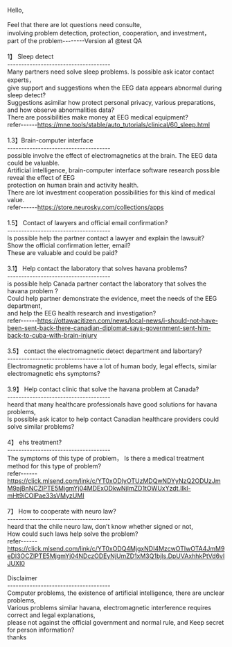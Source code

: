 Hello,<br>
<br>
Feel that there are lot questions need consulte,<br>
involving problem detection, protection, cooperation, and investment，<br>
part of the problem--------Version a1 @test QA<br>
<br>
1】 Sleep detect<br>
-------------------------------------<br>
Many partners need solve sleep problems. Is possible ask icator contact experts，<br>
give support and suggestions when the EEG data appears abnormal during sleep detect?<br>
Suggestions asimilar how protect personal privacy, various preparations, and how observe abnormalities data?<br>
There are possibilities make money at EEG medical equipment?<br>
refer------https://mne.tools/stable/auto_tutorials/clinical/60_sleep.html<br>
<br>
1.3】Brain-computer interface<br>
-------------------------------------<br>
possible involve the effect of electromagnetics at the brain. The EEG data could be valuable.<br>
Artificial intelligence, brain-computer interface software research possible reveal the effect of EEG<br>
protection on human brain and activity health.<br>
There are lot investment cooperation possibilities for this kind of medical value.<br>
refer------https://store.neurosky.com/collections/apps<br>
<br>
1.5】 Contact of lawyers and official email confirmation?<br>
-------------------------------------<br>
Is possible help the partner contact a lawyer and explain the lawsuit?<br>
Show the official confirmation letter, email?<br>
These are valuable and could be paid?<br>
<br>
3.1】 Help contact the laboratory that solves havana problems?<br>
-------------------------------------<br>
is possible help Canada partner contact the laboratory that solves the havana problem ?<br>
Could help partner demonstrate the evidence, meet the needs of the EEG department,<br>
and help the EEG health research and investigation?<br>
refer------https://ottawacitizen.com/news/local-news/i-should-not-have-been-sent-back-there-canadian-diplomat-says-government-sent-him-back-to-cuba-with-brain-injury<br>
<br>
3.5】 contact the electromagnetic detect department and labortary?<br>
-------------------------------------<br>
Electromagnetic problems have a lot of human body, legal effects, similar electromagnetic ehs symptoms?<br>
<br>
3.9】 Help contact clinic that solve the havana problem at Canada?<br>
-------------------------------------<br>
heard that many healthcare professionals have good solutions for havana problems,<br>
Is possible ask icator to help contact Canadian healthcare providers could solve similar problems?<br>
<br>
4】 ehs treatment?<br>
-------------------------------------<br>
The symptoms of this type of problem， Is there a medical treatment method for this type of problem?<br>
refer------https://click.mlsend.com/link/c/YT0xODIyOTUzMDQwNDYyNzQ2ODUzJmM9ajBnNCZlPTE5MjgmYj04MDExODkwNjImZD1tOWUxYzdt.Ilkl-mHt9iCOlPae33sVMyzUMI<br>
<br>
7】 How to cooperate with neuro law?<br>
-------------------------------------<br>
heard that the chile neuro law, don’t know whether signed or not,<br>
How could such laws help solve the problem?<br>
refer------https://click.mlsend.com/link/c/YT0xODQ4MjgxNDI4MzcwOTIwOTA4JmM9eDl3OCZlPTE5MjgmYj04NDczODEyNjUmZD1xM3Q1bjls.DpUVAxhhkPtVd6vIJUXI0<br>
<br>
Disclaimer<br>
-------------------------------------<br>
Computer problems, the existence of artificial intelligence, there are unclear problems,<br>
Various problems similar havana, electromagnetic interference requires correct and legal explanations,<br>
please not against the official government and normal rule, and Keep secret for person information?<br>
thanks<br>
<br>
